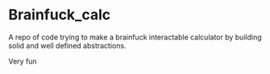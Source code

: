 # Brainfuck_calc
A repo of code trying to make a brainfuck interactable calculator by building solid and well defined abstractions.

Very fun
